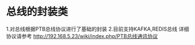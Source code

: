 总线的封装类
===============================
1.对总线根据PTB总线协议进行了基础的封装
2.目前支持KAFKA,REDIS总线
详细协议请参考 http://192.168.5.23/wiki/index.php/PTB总线通讯协议